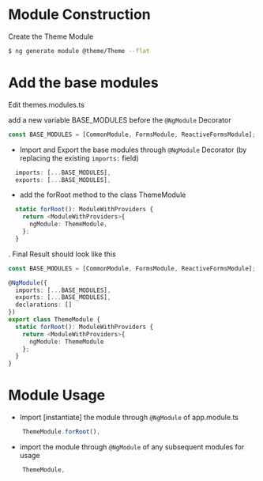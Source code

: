 # Module Construction

Create the Theme Module

```bash
$ ng generate module @theme/Theme --flat
```

# Add the base modules

Edit themes.modules.ts

add a new variable BASE_MODULES before the `@NgModule` Decorator 

```Typescript
const BASE_MODULES = [CommonModule, FormsModule, ReactiveFormsModule];
```

* Import and Export the base modules through `@NgModule` Decorator
(by replacing the existing `imports:` field)

```Typescript
  imports: [...BASE_MODULES],
  exports: [...BASE_MODULES],
```

* add the forRoot method to the class ThemeModule

```Typescript
  static forRoot(): ModuleWithProviders {
    return <ModuleWithProviders>{
      ngModule: ThemeModule,
    };
  }

```

. Final Result should look like this

```Typescript
const BASE_MODULES = [CommonModule, FormsModule, ReactiveFormsModule];

@NgModule({
  imports: [...BASE_MODULES],
  exports: [...BASE_MODULES],
  declarations: []
})
export class ThemeModule {
  static forRoot(): ModuleWithProviders {
    return <ModuleWithProviders>{
      ngModule: ThemeModule
    };
  }
}
```

# Module Usage

* Import [instantiate] the module through `@NgModule` of app.module.ts

```Typescript
    ThemeModule.forRoot(),
```

* import the module through `@NgModule` of any subsequent modules for usage

```Typescript
    ThemeModule,
```
